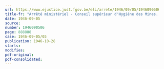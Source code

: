 ```yaml
---
url: https://www.ejustice.just.fgov.be/eli/arrete/1946/09/05/1946090506/justel
title-fr: "Arrêté ministériel - Conseil supérieur d'Hygiène des Mines. - Attributions, organisation et mode de fonctionnement"
date: 1946-09-05
source:
number: 1946090506
page: 888888
case: 1946-09-05/05
publication: 1946-10-28
starts:
modifies:
pdf-original:
pdf-consolidated:
---
```


